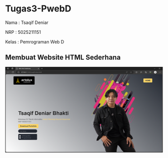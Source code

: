 # Tugas3-PwebD
Nama  : Tsaqif Deniar

NRP   : 5025211151

Kelas : Pemrograman Web D
## Membuat Website HTML Sederhana
![Hasil](https://github.com/TsaqifDeniar/Tugas1-PwebD/blob/main/image/Hasil%20Web.png?raw=true)

